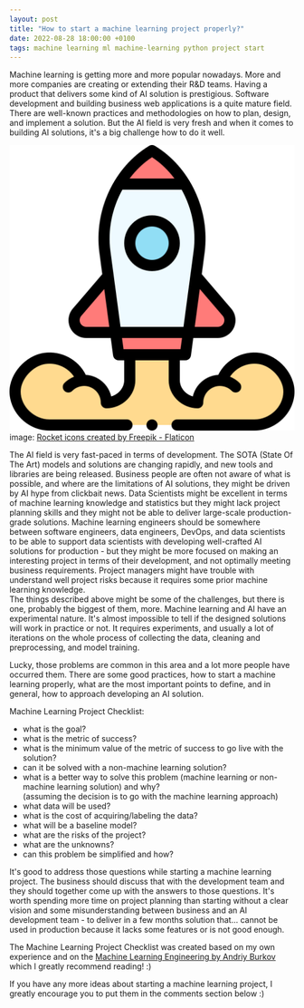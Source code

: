 ```yaml
---
layout: post
title: "How to start a machine learning project properly?"
date: 2022-08-28 18:00:00 +0100
tags: machine learning ml machine-learning python project start
---
```

Machine learning is getting more and more popular nowadays. More and more companies are creating or extending their R&D teams. Having a product that delivers some kind of AI solution is prestigious. Software development and building business web applications is a quite mature field. There are well-known practices and methodologies on how to plan, design, and implement a solution. But the AI field is very fresh and when it comes to building AI solutions, it's a big challenge how to do it well.

![image](/assets/images/rocket.png "starting a project")\
image: <a href="https://www.flaticon.com/free-icons/rocket" title="rocket icons">Rocket icons created by Freepik - Flaticon</a>

The AI field is very fast-paced in terms of development. The SOTA (State Of The Art) models and solutions are changing rapidly, and new tools and libraries are being released. Business people are often not aware of what is possible, and where are the limitations of AI solutions, they might be driven by AI hype from clickbait news. Data Scientists might be excellent in terms of machine learning knowledge and statistics but they might lack project planning skills and they might not be able to deliver large-scale production-grade solutions. Machine learning engineers should be somewhere between software engineers, data engineers, DevOps, and data scientists to be able to support data scientists with developing well-crafted AI solutions for production - but they might be more focused on making an interesting project in terms of their development, and not optimally meeting business requirements. Project managers might have trouble with understand well project risks because it requires some prior machine learning knowledge.\
The things described above might be some of the challenges, but there is one, probably the biggest of them, more. Machine learning and AI have an experimental nature. It's almost impossible to tell if the designed solutions will work in practice or not. It requires experiments, and usually a lot of iterations on the whole process of collecting the data, cleaning and preprocessing, and model training.

Lucky, those problems are common in this area and a lot more people have occurred them. There are some good practices, how to start a machine learning properly, what are the most important points to define, and in general, how to approach developing an AI solution.

Machine Learning Project Checklist:
- what is the goal?
- what is the metric of success?
- what is the minimum value of the metric of success to go live with the solution?
- can it be solved with a non-machine learning solution?
- what is a better way to solve this problem (machine learning or non-machine learning solution) and why?\
(assuming the decision is to go with the machine learning approach) 
- what data will be used?
- what is the cost of acquiring/labeling the data?
- what will be a baseline model?
- what are the risks of the project?
- what are the unknowns?
- can this problem be simplified and how?

It's good to address those questions while starting a machine learning project. The business should discuss that with the development team and they should together come up with the answers to those questions. It's worth spending more time on project planning than starting without a clear vision and some misunderstanding between business and an AI development team - to deliver in a few months solution that... cannot be used in production because it lacks some features or is not good enough.

The Machine Learning Project Checklist was created based on my own experience and on the [Machine Learning Engineering by Andriy Burkov](http://mlebook.com/) which I greatly recommend reading! :)

If you have any more ideas about starting a machine learning project, I greatly encourage you to put them in the comments section below :)

